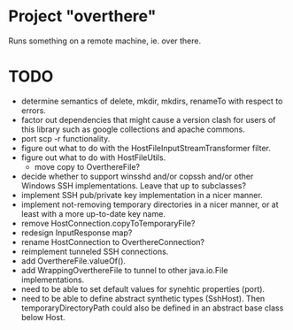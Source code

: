 # Project "overthere"
Runs something on a remote machine, ie. over there.

# TODO
* determine semantics of delete, mkdir, mkdirs, renameTo with respect to errors.
* factor out dependencies that might cause a version clash for users of this library such as google collections and apache commons.
* port scp -r functionality.
* figure out what to do with the HostFileInputStreamTransformer filter.
* figure out what to do with HostFileUtils.
  * move copy to OverthereFile?
* decide whether to support winsshd and/or copssh and/or other Windows SSH implementations. Leave that up to subclasses?
* implement SSH pub/private key implementation in a nicer manner.
* implement not-removing temporary directories in a nicer manner, or at least with a more up-to-date key name.
* remove HostConnection.copyToTemporaryFile?
* redesign InputResponse map?
* rename HostConnection to OverthereConnection?
* reimplement tunneled SSH connections.
* add OverthereFile.valueOf().
* add WrappingOverthereFile to tunnel to other java.io.File implementations.
* need to be able to set default values for synehtic properties (port).
* need to be able to define abstract synthetic types (SshHost). Then temporaryDirectoryPath could also be defined in an abstract base class below Host.
